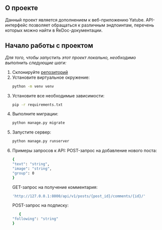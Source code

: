<!-- О проекте -->
## О проекте

Данный проект является дополнением к веб-приложению Yatube. API-интерфейс позволяет обращаться к различным эндпоинтам, перечень которых можно найти в ReDoc-документации.


<!-- Начало работы -->
## Начало работы с проектом

_Для того, чтобы запустить этот проект локально, необходимо выполнить следующие шаги:_ 

1. Склонируйте [репозиторий](https://github.com/kabachok-prog/api_final_yatube)
2. Установите виртуальное окружение:
    ```sh
   python -m venv venv
   ```
2. Установите все необходимые зависимости:
   ```sh
   pip -r requirements.txt
   ```
3. Выполните миграции:
   ```sh
   python manage.py migrate
   ```
4. Запустите сервер:
   ```sh
   python manage.py runserver
   ```
5. Примеры запросов к API:
    POST-запрос на добавление нового поста:
   ```sh
   {
   "text": "string",
   "image": "string",
   "group": 0
   }
   ```
    GET-запрос на получение комментария:
   ```sh
   'http://127.0.0.1:8000/api/v1/posts/{post_id}/comments/{id}/'
   ```
    POST-запрос на подписку:
   ```sh
      {
   "following": "string"
   }
   ```
